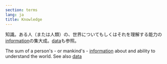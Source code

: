 ```yaml
---
section: terms
lang: ja
title: Knowledge
---
```


知識。ある人（または人類）の、世界についてもしくはそれを理解する能力の[information](/glossary/ja/terms/information/)の集大成。[data](/glossary/ja/terms/data/)も参照。

The sum of a person's - or mankind's - [information](/glossary/en/terms/information/) about and ability to understand the world. See also [data](/glossary/en/terms/data/)
